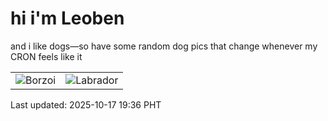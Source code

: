 # hi i'm Leoben

and i like dogs—so have some random dog pics that change whenever my CRON feels like it

|  |  |
|--------|----------|
| ![Borzoi](https://random-dog-vercel.vercel.app/api/random-borzoi?v=1760700973) | ![Labrador](https://random-dog-vercel.vercel.app/api/random-labrador?v=1760700973) |

Last updated: 2025-10-17 19:36 PHT
